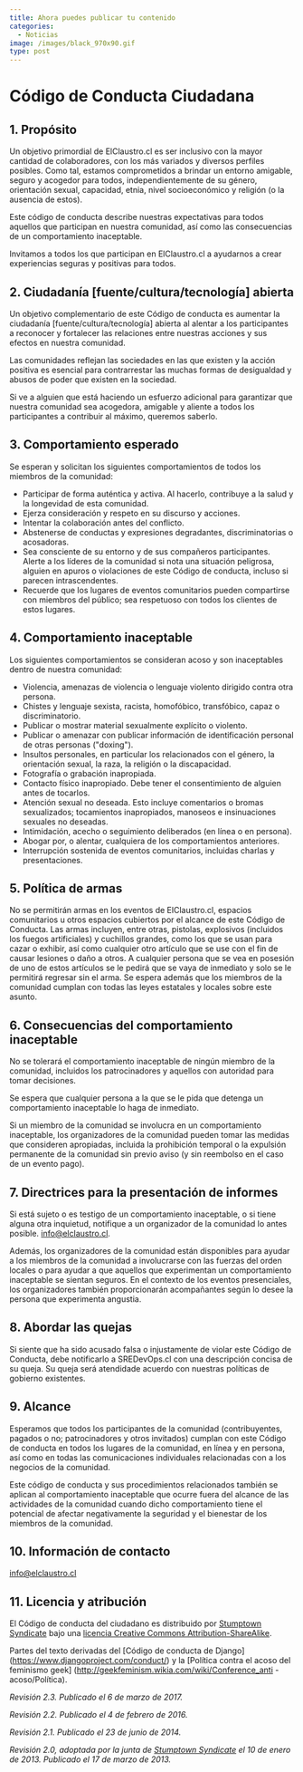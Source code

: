 ```yaml
---
title: Ahora puedes publicar tu contenido
categories:
  - Noticias
image: /images/black_970x90.gif
type: post
---
```

# Código de Conducta Ciudadana

## 1. Propósito

Un objetivo primordial de ElClaustro.cl es ser inclusivo con la mayor cantidad de colaboradores, con los más variados y diversos perfiles posibles. Como tal, estamos comprometidos a brindar un entorno amigable, seguro y acogedor para todos, independientemente de su género, orientación sexual, capacidad, etnia, nivel socioeconómico y religión (o la ausencia de estos).

Este código de conducta describe nuestras expectativas para todos aquellos que participan en nuestra comunidad, así como las consecuencias de un comportamiento inaceptable.

Invitamos a todos los que participan en ElClaustro.cl a ayudarnos a crear experiencias seguras y positivas para todos.

## 2. Ciudadanía [fuente/cultura/tecnología] abierta

Un objetivo complementario de este Código de conducta es aumentar la ciudadanía [fuente/cultura/tecnología] abierta al alentar a los participantes a reconocer y fortalecer las relaciones entre nuestras acciones y sus efectos en nuestra comunidad.

Las comunidades reflejan las sociedades en las que existen y la acción positiva es esencial para contrarrestar las muchas formas de desigualdad y abusos de poder que existen en la sociedad.

Si ve a alguien que está haciendo un esfuerzo adicional para garantizar que nuestra comunidad sea acogedora, amigable y aliente a todos los participantes a contribuir al máximo, queremos saberlo.

## 3. Comportamiento esperado

Se esperan y solicitan los siguientes comportamientos de todos los miembros de la comunidad:

  * Participar de forma auténtica y activa. Al hacerlo, contribuye a la salud y la longevidad de esta comunidad.
  * Ejerza consideración y respeto en su discurso y acciones.
  * Intentar la colaboración antes del conflicto.
  * Abstenerse de conductas y expresiones degradantes, discriminatorias o acosadoras.
  * Sea consciente de su entorno y de sus compañeros participantes. Alerte a los líderes de la comunidad si nota una situación peligrosa, alguien en apuros o violaciones de este Código de conducta, incluso si parecen intrascendentes.
  * Recuerde que los lugares de eventos comunitarios pueden compartirse con miembros del público; sea respetuoso con todos los clientes de estos lugares.

## 4. Comportamiento inaceptable

Los siguientes comportamientos se consideran acoso y son inaceptables dentro de nuestra comunidad:

  * Violencia, amenazas de violencia o lenguaje violento dirigido contra otra persona.
  * Chistes y lenguaje sexista, racista, homofóbico, transfóbico, capaz o discriminatorio.
  * Publicar o mostrar material sexualmente explícito o violento.
  * Publicar o amenazar con publicar información de identificación personal de otras personas ("doxing").
  * Insultos personales, en particular los relacionados con el género, la orientación sexual, la raza, la religión o la discapacidad.
  * Fotografía o grabación inapropiada.
  * Contacto físico inapropiado. Debe tener el consentimiento de alguien antes de tocarlos.
  * Atención sexual no deseada. Esto incluye comentarios o bromas sexualizados; tocamientos inapropiados, manoseos e insinuaciones sexuales no deseadas.
  * Intimidación, acecho o seguimiento deliberados (en línea o en persona).
  * Abogar por, o alentar, cualquiera de los comportamientos anteriores.
  * Interrupción sostenida de eventos comunitarios, incluidas charlas y presentaciones.

## 5. Política de armas

No se permitirán armas en los eventos de ElClaustro.cl, espacios comunitarios u otros espacios cubiertos por el alcance de este Código de Conducta. Las armas incluyen, entre otras, pistolas, explosivos (incluidos los fuegos artificiales) y cuchillos grandes, como los que se usan para cazar o exhibir, así como cualquier otro artículo que se use con el fin de causar lesiones o daño a otros. A cualquier persona que se vea en posesión de uno de estos artículos se le pedirá que se vaya de inmediato y solo se le permitirá regresar sin el arma. Se espera además que los miembros de la comunidad cumplan con todas las leyes estatales y locales sobre este asunto.

## 6. Consecuencias del comportamiento inaceptable

No se tolerará el comportamiento inaceptable de ningún miembro de la comunidad, incluidos los patrocinadores y aquellos con autoridad para tomar decisiones.

Se espera que cualquier persona a la que se le pida que detenga un comportamiento inaceptable lo haga de inmediato.

Si un miembro de la comunidad se involucra en un comportamiento inaceptable, los organizadores de la comunidad pueden tomar las medidas que consideren apropiadas, incluida la prohibición temporal o la expulsión permanente de la comunidad sin previo aviso (y sin reembolso en el caso de un evento pago).

## 7. Directrices para la presentación de informes

Si está sujeto o es testigo de un comportamiento inaceptable, o si tiene alguna otra inquietud, notifique a un organizador de la comunidad lo antes posible. info@elclaustro.cl.



Además, los organizadores de la comunidad están disponibles para ayudar a los miembros de la comunidad a involucrarse con las fuerzas del orden locales o para ayudar a que aquellos que experimentan un comportamiento inaceptable se sientan seguros. En el contexto de los eventos presenciales, los organizadores también proporcionarán acompañantes según lo desee la persona que experimenta angustia.

## 8. Abordar las quejas

Si siente que ha sido acusado falsa o injustamente de violar este Código de Conducta, debe notificarlo a SREDevOps.cl con una descripción concisa de su queja. Su queja será atendidade acuerdo con nuestras políticas de gobierno existentes.



## 9. Alcance

Esperamos que todos los participantes de la comunidad (contribuyentes, pagados o no; patrocinadores y otros invitados) cumplan con este Código de conducta en todos los lugares de la comunidad, en línea y en persona, así como en todas las comunicaciones individuales relacionadas con a los negocios de la comunidad.

Este código de conducta y sus procedimientos relacionados también se aplican al comportamiento inaceptable que ocurre fuera del alcance de las actividades de la comunidad cuando dicho comportamiento tiene el potencial de afectar negativamente la seguridad y el bienestar de los miembros de la comunidad.

## 10. Información de contacto

info@elclaustro.cl

## 11. Licencia y atribución

El Código de conducta del ciudadano es distribuido por [Stumptown Syndicate](http://stumptownsyndicate.org) bajo una [licencia Creative Commons Attribution-ShareAlike](http://creativecommons.org/licenses/by-sa/3.0/).

Partes del texto derivadas del [Código de conducta de Django] (https://www.djangoproject.com/conduct/) y la [Política contra el acoso del feminismo geek] (http://geekfeminism.wikia.com/wiki/Conference_anti -acoso/Política).

_Revisión 2.3. Publicado el 6 de marzo de 2017._

_Revisión 2.2. Publicado el 4 de febrero de 2016._

_Revisión 2.1. Publicado el 23 de junio de 2014._

_Revisión 2.0, adoptada por la junta de [Stumptown Syndicate](http://stumptownsyndicate.org) el 10 de enero de 2013. Publicado el 17 de marzo de 2013._